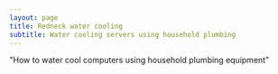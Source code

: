```yaml
---
layout: page
title: Redneck water cooling
subtitle: Water cooling servers using household plumbing
---
```


"How to water cool computers using household plumbing equipment"

